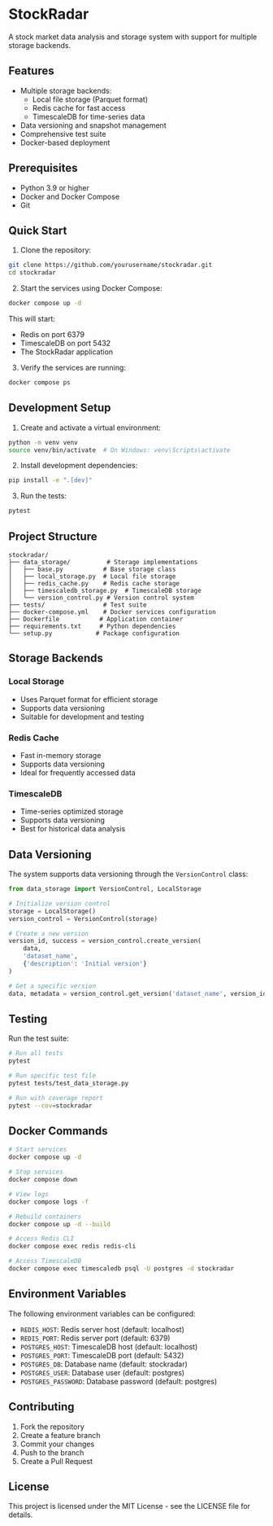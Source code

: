 # StockRadar

A stock market data analysis and storage system with support for multiple storage backends.

## Features

- Multiple storage backends:
  - Local file storage (Parquet format)
  - Redis cache for fast access
  - TimescaleDB for time-series data
- Data versioning and snapshot management
- Comprehensive test suite
- Docker-based deployment

## Prerequisites

- Python 3.9 or higher
- Docker and Docker Compose
- Git

## Quick Start

1. Clone the repository:
```bash
git clone https://github.com/yourusername/stockradar.git
cd stockradar
```

2. Start the services using Docker Compose:
```bash
docker compose up -d
```

This will start:
- Redis on port 6379
- TimescaleDB on port 5432
- The StockRadar application

3. Verify the services are running:
```bash
docker compose ps
```

## Development Setup

1. Create and activate a virtual environment:
```bash
python -m venv venv
source venv/bin/activate  # On Windows: venv\Scripts\activate
```

2. Install development dependencies:
```bash
pip install -e ".[dev]"
```

3. Run the tests:
```bash
pytest
```

## Project Structure

```
stockradar/
├── data_storage/          # Storage implementations
│   ├── base.py           # Base storage class
│   ├── local_storage.py  # Local file storage
│   ├── redis_cache.py    # Redis cache storage
│   ├── timescaledb_storage.py  # TimescaleDB storage
│   └── version_control.py # Version control system
├── tests/                # Test suite
├── docker-compose.yml    # Docker services configuration
├── Dockerfile           # Application container
├── requirements.txt     # Python dependencies
└── setup.py            # Package configuration
```

## Storage Backends

### Local Storage
- Uses Parquet format for efficient storage
- Supports data versioning
- Suitable for development and testing

### Redis Cache
- Fast in-memory storage
- Supports data versioning
- Ideal for frequently accessed data

### TimescaleDB
- Time-series optimized storage
- Supports data versioning
- Best for historical data analysis

## Data Versioning

The system supports data versioning through the `VersionControl` class:
```python
from data_storage import VersionControl, LocalStorage

# Initialize version control
storage = LocalStorage()
version_control = VersionControl(storage)

# Create a new version
version_id, success = version_control.create_version(
    data,
    'dataset_name',
    {'description': 'Initial version'}
)

# Get a specific version
data, metadata = version_control.get_version('dataset_name', version_id)
```

## Testing

Run the test suite:
```bash
# Run all tests
pytest

# Run specific test file
pytest tests/test_data_storage.py

# Run with coverage report
pytest --cov=stockradar
```

## Docker Commands

```bash
# Start services
docker compose up -d

# Stop services
docker compose down

# View logs
docker compose logs -f

# Rebuild containers
docker compose up -d --build

# Access Redis CLI
docker compose exec redis redis-cli

# Access TimescaleDB
docker compose exec timescaledb psql -U postgres -d stockradar
```

## Environment Variables

The following environment variables can be configured:

- `REDIS_HOST`: Redis server host (default: localhost)
- `REDIS_PORT`: Redis server port (default: 6379)
- `POSTGRES_HOST`: TimescaleDB host (default: localhost)
- `POSTGRES_PORT`: TimescaleDB port (default: 5432)
- `POSTGRES_DB`: Database name (default: stockradar)
- `POSTGRES_USER`: Database user (default: postgres)
- `POSTGRES_PASSWORD`: Database password (default: postgres)

## Contributing

1. Fork the repository
2. Create a feature branch
3. Commit your changes
4. Push to the branch
5. Create a Pull Request

## License

This project is licensed under the MIT License - see the LICENSE file for details. 